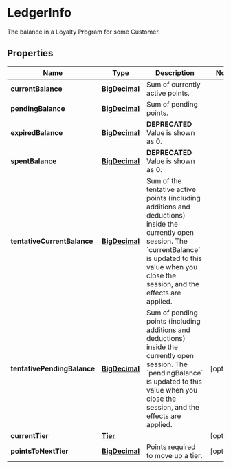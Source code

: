 

# LedgerInfo

The balance in a Loyalty Program for some Customer.
## Properties

Name | Type | Description | Notes
------------ | ------------- | ------------- | -------------
**currentBalance** | [**BigDecimal**](BigDecimal.md) | Sum of currently active points. | 
**pendingBalance** | [**BigDecimal**](BigDecimal.md) | Sum of pending points. | 
**expiredBalance** | [**BigDecimal**](BigDecimal.md) | **DEPRECATED** Value is shown as 0.  | 
**spentBalance** | [**BigDecimal**](BigDecimal.md) | **DEPRECATED** Value is shown as 0.  | 
**tentativeCurrentBalance** | [**BigDecimal**](BigDecimal.md) | Sum of the tentative active points (including additions and deductions) inside the currently open session. The &#x60;currentBalance&#x60; is updated to this value when you close the session, and the effects are applied. | 
**tentativePendingBalance** | [**BigDecimal**](BigDecimal.md) | Sum of pending points (including additions and deductions) inside the currently open session. The &#x60;pendingBalance&#x60; is updated to this value when you close the session, and the effects are applied. |  [optional]
**currentTier** | [**Tier**](Tier.md) |  |  [optional]
**pointsToNextTier** | [**BigDecimal**](BigDecimal.md) | Points required to move up a tier. |  [optional]



